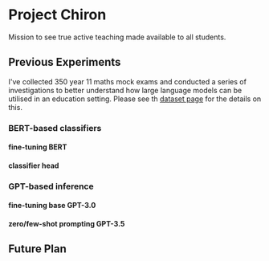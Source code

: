 # Project Chiron
Mission to see true active teaching made available to all students.

## Previous Experiments

I've collected 350 year 11 maths mock exams and conducted a series of investigations to better understand how large language models can be utilised in an education setting. Please see th [dataset page](https://github.com/Jaxter2017/project_chiron.wiki.git) for the details on this.

### BERT-based classifiers

#### fine-tuning BERT

#### classifier head

### GPT-based inference

#### fine-tuning base GPT-3.0

#### zero/few-shot prompting GPT-3.5

## Future Plan
